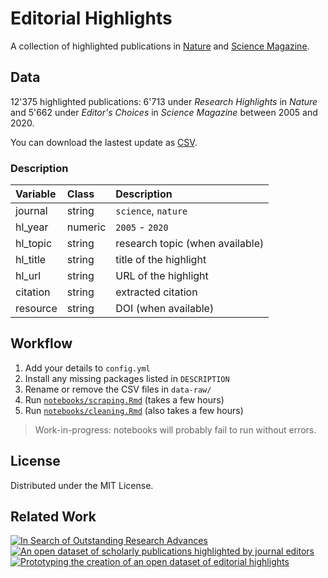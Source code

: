 # Editorial Highlights

A collection of highlighted publications in [Nature](https://www.nature.com) and [Science Magazine](https://science.sciencemag.org).


## Data

12'375 highlighted publications: 6'713 under *Research Highlights* in *Nature* and 5'662 under *Editor's Choices* in *Science Magazine* between 2005 and 2020.

You can download the lastest update as [CSV](https://raw.githubusercontent.com/zambujo/editorials/main/data/research_highlights.csv).


### Description

|Variable |Class     |Description                       |
|:--------|:---------|:---------------------------------|
|journal  |string    |`science`, `nature`               |
|hl_year  |numeric   |`2005` - `2020`                   |
|hl_topic |string    |research topic (when available)   |
|hl_title |string    |title of the highlight            |
|hl_url   |string    |URL of the highlight              |
|citation |string    |extracted citation                |
|resource |string    |DOI (when available)              |


## Workflow

1. Add your details to `config.yml`
2. Install any missing packages listed in `DESCRIPTION`
3. Rename or remove the CSV files in `data-raw/`
4. Run [`notebooks/scraping.Rmd`](https://zambujo.github.io/editorials/scraping.html) (takes a few hours)
5. Run [`notebooks/cleaning.Rmd`](https://zambujo.github.io/editorials/cleaning.html) (also takes a few hours)

> Work-in-progress: notebooks will probably fail to run without errors.

## License

Distributed under the MIT License.

## Related Work

[![In Search of Outstanding Research Advances](https://zenodo.org/badge/DOI/10.5281/zenodo.4155204.svg)](https://doi.org/10.5281/zenodo.4155204)  
[![An open dataset of scholarly publications highlighted by journal editors](https://zenodo.org/badge/DOI/10.5281/zenodo.4275660.svg)](https://doi.org/10.5281/zenodo.4275660)  
[![Prototyping the creation of an open dataset of editorial highlights](https://img.shields.io/badge/arXiv-2011.07910-b31b1b.svg)](https://arxiv.org/abs/2011.07910)  

